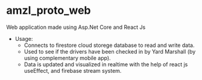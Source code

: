 # amzl_proto_web
Web application made using Asp.Net Core and React Js
- Usage:
    - Connects to firestore cloud storege database to read and write data.
    - Used to see if the drivers have been checked in by Yard Marshall (by using complementary mobile app).
    - Data is updated and visualized in realtime with the help of react js useEffect, and firebase stream system.
